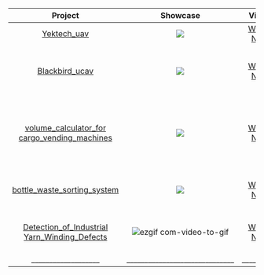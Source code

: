 
|Project|Showcase|Video|Description|
|:----:|:----:|:----:|:----:|
| [Yektech_uav](https://github.com/murtazahassan/Learn-OpenCV-in-3-hours/blob/master/chapter1.py)| <img idth="380" src=https://media0.giphy.com/media/v1.Y2lkPTc5MGI3NjExbzdtejVtanJsemJyZGlwNjZ1NTFxNWdsMGc3bGFxbXNteWt0cnNwYSZlcD12MV9pbnRlcm5hbF9naWZfYnlfaWQmY3Q9Zw/Y9LVe2S9DFQbyMVWTE/giphy.webp>  |[Watch Now](https://youtu.be/WQeoO7MI0Bs?t=549) | Learn how to read images videos and webcam.  </br> |
| [Blackbird_ucav](https://github.com/murtazahassan/Learn-OpenCV-in-3-hours/blob/master/chapter2.py)| <img src=https://media2.giphy.com/media/ubOj4M2JN6k1c3hkc6/giphy.webp> |[Watch Now](https://youtu.be/WQeoO7MI0Bs?t=1021) |     5 Must know opencv functions for beginners. Gray Scale, Blur, Edge Detection, Dialation and Erosion.  </br> |
| [volume_calculator_for cargo_vending_machines](https://github.com/murtazahassan/Learn-OpenCV-in-3-hours/blob/master/chapter3.py)| <img src="https://media3.giphy.com/media/v1.Y2lkPTc5MGI3NjExcmxyc2V6NDg2NXg3eTFkMW9ocDNhYWZqazYzdXM1OHZ5OTg4eGJqeiZlcD12MV9pbnRlcm5hbF9naWZfYnlfaWQmY3Q9Zw/XnonAvyWjoJKkOhQpU/giphy.webp"  /> |[Watch Now](https://youtu.be/WQeoO7MI0Bs?t=1651) |   How to crop and resize and iamge. Resize could be used to scale up or scale down an image where cropping can be used to get a part of the image. </br> |
| [bottle_waste_sorting_system](https://github.com/murtazahassan/Learn-OpenCV-in-3-hours/blob/master/chapter4.py)| <img src="https://media.giphy.com/media/zmMAiuW4vdZa29ddCa/giphy.webp"/> |[Watch Now](https://youtu.be/WQeoO7MI0Bs?t=2052) |      Learn to create blank images along with how to draw Lines, rectangles, circles and custom text.   </br> |
| [Detection_of_Industrial Yarn_Winding_Defects](https://github.com/murtazahassan/Learn-OpenCV-in-3-hours/blob/master/chapter5.py)|  ![ezgif com-video-to-gif](https://github.com/kagansenkeser/My_Resume_real_projects/assets/98644514/6bd8a703-7455-49d1-81a6-abefeb1cc30a) |[Watch Now](https://youtu.be/WQeoO7MI0Bs?t=2699) |      Learn how to creat a warp prespective of a selected area of an image using fixed points.   </br> |
|___________________|______________________________|__________| ____________________________

